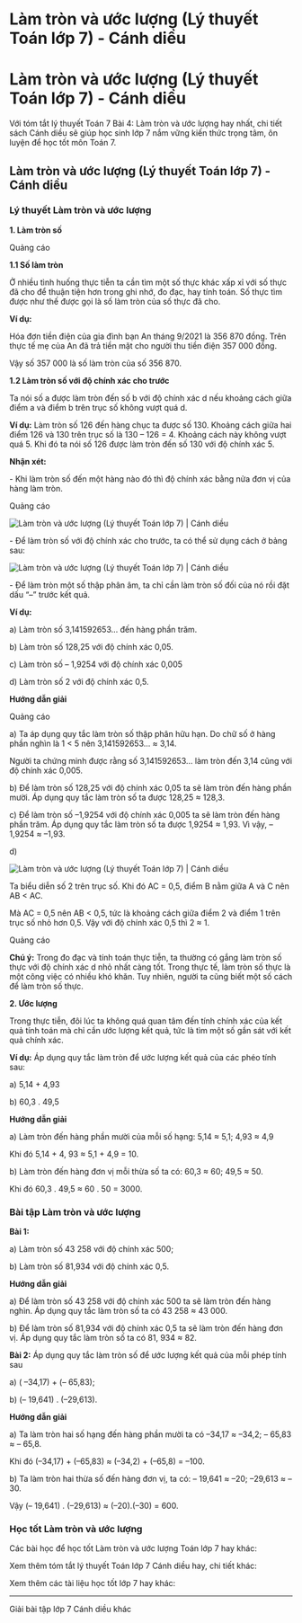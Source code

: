 # Làm tròn và ước lượng (Lý thuyết Toán lớp 7) - Cánh diều

# Làm tròn và ước lượng (Lý thuyết Toán lớp 7) - Cánh diều

Với tóm tắt lý thuyết Toán 7 Bài 4: Làm tròn và ước lượng hay nhất, chi tiết sách Cánh diều sẽ giúp học sinh lớp 7 nắm vững kiến thức trọng tâm, ôn luyện để học tốt môn Toán 7.

## Làm tròn và ước lượng (Lý thuyết Toán lớp 7) - Cánh diều

### **Lý thuyết Làm tròn và ước lượng**

**1\. Làm tròn số**

Quảng cáo

**1.1 Số làm tròn**

Ở nhiều tình huống thực tiễn ta cần tìm một số thực khác xấp xỉ với số thực đã cho để thuận tiện hơn trong ghi nhớ, đo đạc, hay tính toán. Số thực tìm được như thế được gọi là số làm tròn của số thực đã cho.

**Ví dụ:**

Hóa đơn tiền điện của gia đình bạn An tháng 9/2021 là 356 870 đồng. Trên thực tế mẹ của An đã trả tiền mặt cho người thu tiền điện 357 000 đồng.

Vậy số 357 000 là số làm tròn của số 356 870.

**1.2 Làm tròn số với độ chính xác cho trước**

Ta nói số a được làm tròn đến số b với độ chính xác d nếu khoảng cách giữa điểm a và điểm b trên trục số không vượt quá d.

**Ví dụ:** Làm tròn số 126 đến hàng chục ta được số 130. Khoảng cách giữa hai điểm 126 và 130 trên trục số là 130 – 126 = 4. Khoảng cách này không vượt quá 5. Khi đó ta nói số 126 được làm tròn đến số 130 với độ chính xác 5.

**Nhận xét:**

\- Khi làm tròn số đến một hàng nào đó thì độ chính xác bằng nửa đơn vị của hàng làm tròn.

Quảng cáo

![Làm tròn và ước lượng \(Lý thuyết Toán lớp 7\) | Cánh diều](https://vietjack.com/toan-7-cd/images/ly-thuyet-bai-4-lam-tron-so-va-uoc-luong-162420.PNG)

\- Để làm tròn số với độ chính xác cho trước, ta có thể sử dụng cách ở bảng sau: 

![Làm tròn và ước lượng \(Lý thuyết Toán lớp 7\) | Cánh diều](https://vietjack.com/toan-7-cd/images/ly-thuyet-bai-4-lam-tron-so-va-uoc-luong-162421.PNG)

\- Để làm tròn một số thập phân âm, ta chỉ cần làm tròn số đối của nó rồi đặt dấu “–” trước kết quả.

**Ví dụ:**

a) Làm tròn số 3,141592653… đến hàng phần trăm.

b) Làm tròn số 128,25 với độ chính xác 0,05.

c) Làm tròn số – 1,9254 với độ chính xác 0,005

d) Làm tròn số 2 với độ chính xác 0,5.

**Hướng dẫn giải**

Quảng cáo

a) Ta áp dụng quy tắc làm tròn số thập phân hữu hạn. Do chữ số ở hàng phần nghìn là 1 < 5 nên 3,141592653… ≈ 3,14.

Người ta chứng minh được rằng số 3,141592653… làm tròn đến 3,14 cũng với độ chính xác 0,005.

b) Để làm tròn số 128,25 với độ chính xác 0,05 ta sẽ làm tròn đến hàng phần mười. Áp dụng quy tắc làm tròn số ta được 128,25 ≈ 128,3.

c) Để làm tròn số –1,9254 với độ chính xác 0,005 ta sẽ làm tròn đến hàng phần trăm. Áp dụng quy tắc làm tròn số ta được 1,9254 ≈ 1,93. Vì vậy, – 1,9254 ≈ –1,93.

d) 

![Làm tròn và ước lượng \(Lý thuyết Toán lớp 7\) | Cánh diều](https://vietjack.com/toan-7-cd/images/ly-thuyet-bai-4-lam-tron-so-va-uoc-luong-162422.PNG)

Ta biểu diễn số 2 trên trục số. Khi đó AC = 0,5, điểm B nằm giữa A và C nên AB < AC.

Mà AC = 0,5 nên AB < 0,5, tức là khoảng cách giữa điểm 2 và điểm 1 trên trục số nhỏ hơn 0,5. Vậy với độ chính xác 0,5 thì 2 ≈ 1.

Quảng cáo

**Chú ý:** Trong đo đạc và tính toán thực tiễn, ta thường có gắng làm tròn số thực với độ chính xác d nhỏ nhất càng tốt. Trong thực tế, làm tròn số thực là một công việc có nhiều khó khăn. Tuy nhiên, người ta cũng biết một số cách để làm tròn số thực.

**2\. Ước lượng**

Trong thực tiễn, đôi lúc ta không quá quan tâm đến tính chính xác của kết quả tính toán mà chỉ cần ước lượng kết quả, tức là tìm một số gần sát với kết quả chính xác.

**Ví dụ:** Áp dụng quy tắc làm tròn để ước lượng kết quả của các phéo tính sau:

a) 5,14 + 4,93

b) 60,3 . 49,5

**Hướng dẫn giải**

a) Làm tròn đến hàng phần mười của mỗi số hạng: 5,14 ≈ 5,1; 4,93 ≈ 4,9

Khi đó 5,14 + 4, 93 ≈ 5,1 + 4,9 = 10.

b) Làm tròn đến hàng đơn vị mỗi thừa số ta có: 60,3 ≈ 60; 49,5 ≈ 50.

Khi đó 60,3 . 49,5 ≈ 60 . 50 = 3000. 

### **Bài tập Làm tròn và ước lượng**

**Bài 1:**

a) Làm tròn số 43 258 với độ chính xác 500;

b) Làm tròn số 81,934 với độ chính xác 0,5.

**Hướng dẫn giải**

a) Để làm tròn số 43 258 với độ chính xác 500 ta sẽ làm tròn đến hàng nghìn. Áp dụng quy tắc làm tròn số ta có 43 258 ≈ 43 000.

b) Để làm tròn số 81,934 với độ chính xác 0,5 ta sẽ làm tròn đến hàng đơn vị. Áp dụng quy tắc làm tròn số ta có 81, 934 ≈ 82.

**Bài 2:** Áp dụng quy tắc làm tròn số để ước lượng kết quả của mỗi phép tính sau

a) ( –34,17) + (– 65,83);

b) (– 19,641) . (–29,613).

**Hướng dẫn giải**

a) Ta làm tròn hai số hạng đến hàng phần mười ta có –34,17 ≈ –34,2; – 65,83 ≈ – 65,8.

Khi đó (–34,17) + (–65,83) ≈ (–34,2) + (–65,8) = –100.

b) Ta làm tròn hai thừa số đến hàng đơn vị, ta có: – 19,641 ≈ –20; –29,613 ≈ –30.

Vậy (– 19,641) . (–29,613) ≈ (–20).(–30) = 600.

### **Học tốt Làm tròn và ước lượng**

Các bài học để học tốt Làm tròn và ước lượng Toán lớp 7 hay khác:

Xem thêm tóm tắt lý thuyết Toán lớp 7 Cánh diều hay, chi tiết khác:

Xem thêm các tài liệu học tốt lớp 7 hay khác:

* * *

Giải bài tập lớp 7 Cánh diều khác
